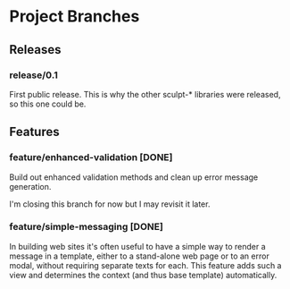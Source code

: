 # Project Branches

## Releases

### release/0.1

First public release. This is why the other sculpt-* libraries were released, so this one could be.

## Features

### feature/enhanced-validation [DONE]

Build out enhanced validation methods and clean up error message
generation.

I'm closing this branch for now but I may revisit it later.

### feature/simple-messaging [DONE]

In building web sites it's often useful to have a simple way to render
a message in a template, either to a stand-alone web page or to an
error modal, without requiring separate texts for each. This feature
adds such a view and determines the context (and thus base template)
automatically.
